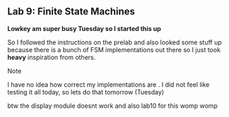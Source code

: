 ## Lab 9: Finite State Machines ##

**Lowkey am super busy Tuesday so I started this up**

So I followed the instructions on the prelab and also looked some stuff up because there is a bunch of FSM implementations out there so I just took **heavy** inspiration from others.

>[!NOTE]
>I have no idea how correct my implementations are .
> I did not feel like testing it all today, so lets do that tomorrow (Tuesday)

btw the display module doesnt work and also lab10 for this womp womp